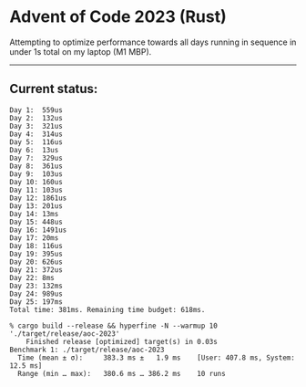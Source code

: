 # Advent of Code 2023 (Rust)

Attempting to optimize performance towards all days running in sequence in under 1s total on my laptop (M1 MBP).

---

## Current status:

```
Day 1:  559us
Day 2:  132us
Day 3:  321us
Day 4:  314us
Day 5:  116us
Day 6:  13us
Day 7:  329us
Day 8:  361us
Day 9:  103us
Day 10: 160us
Day 11: 103us
Day 12: 1861us
Day 13: 201us
Day 14: 13ms
Day 15: 448us
Day 16: 1491us
Day 17: 20ms
Day 18: 116us
Day 19: 395us
Day 20: 626us
Day 21: 372us
Day 22: 8ms
Day 23: 132ms
Day 24: 989us
Day 25: 197ms
Total time: 381ms. Remaining time budget: 618ms.

% cargo build --release && hyperfine -N --warmup 10 './target/release/aoc-2023'
    Finished release [optimized] target(s) in 0.03s
Benchmark 1: ./target/release/aoc-2023
  Time (mean ± σ):     383.3 ms ±   1.9 ms    [User: 407.8 ms, System: 12.5 ms]
  Range (min … max):   380.6 ms … 386.2 ms    10 runs
```

